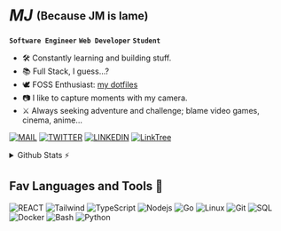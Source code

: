 # __*MJ*__ <sub><sup> (Because JM is lame)</sup></sub>

**`Software Engineer`** **`Web Developer`** **`Student`**

- 🛠️ Constantly learning and building stuff.
- 📚 Full Stack, I guess...?
- 🕊️ FOSS Enthusiast: [my dotfiles](https://github.com/jihedmastouri/dotfiles)
- 📷 I like to capture moments with my camera.
- ⚔️ Always seeking adventure and challenge; blame video games, cinema, anime...

[![MAIL](https://img.shields.io/badge/email-D14836?style=for-the-badge&logo=gmail&logoColor=white)](mailto:jihed.mastouri@esprit.tn)
[![TWITTER](https://img.shields.io/badge/Twitter-1DA1F2?style=for-the-badge&logo=twitter&logoColor=white)](https://twitter.com/jihed_mastouri)
[![LINKEDIN](https://img.shields.io/badge/linkedin-%230077B5.svg?&style=for-the-badge&logo=linkedin&logoColor=white)](https://www.linkedin.com/in/jihedmastouri/)
[![LinkTree](https://img.shields.io/badge/Linktree-1ce0b6?&style=for-the-badge&logo=Linktree&logoColor=white)](https://linktr.ee/jihedmastouri)


<details>
  <summary>Github Stats ⚡</summary>

  <a href="#">![Github stats](https://github-readme-stats.vercel.app/api?username=jihedmastouri&theme=blueberry&count_private=true&hide_border=true&line_height=20&show_icons=true)</a>
  <a href="#">![Top Langs](https://github-readme-stats.vercel.app/api/top-langs/?username=jihedmastouri&layout=compact&theme=blueberry&count_private=true&hide_border=true&hide=vim+script)</a>
</details>


## Fav Languages and Tools 🧰
![REACT](https://img.shields.io/badge/-React-05122A?style=for-the-badge&color=302d41&logo=react&logoColor=61dbfb)
![Tailwind](https://img.shields.io/badge/-Tailwind-05122A?style=for-the-badge&color=302d41&logo=tailwindcss&logoColor=06B6D4)
![TypeScript](https://img.shields.io/badge/-TypeScript-05122A?style=for-the-badge&color=302d41&logo=typescript&logoColor=007acc)
![Nodejs](https://img.shields.io/badge/-Node-05122A?style=for-the-badge&color=302d41&logo=node.js&logoColor=3c873a)
![Go](https://img.shields.io/badge/-Go-05122A?style=for-the-badge&color=302d41&logo=go&logoColor=00a7d0)
![Linux](https://img.shields.io/badge/-Linux-05122A?style=for-the-badge&color=302d41&logo=linux&logoColor=dfb914)
![Git](https://img.shields.io/badge/-Git-05122A?style=for-the-badge&color=302d41&logo=git)
![SQL](https://img.shields.io/badge/-SQL-05122A?style=for-the-badge&color=302d41&logo=postgresql&logoColor=0064a5)
![Docker](https://img.shields.io/badge/-Docker-05122A?style=for-the-badge&color=302d41&logo=docker)
![Bash](https://img.shields.io/badge/-Bash-05122A?style=for-the-badge&color=302d41&logo=gnu-bash&logoColor=4EAA25)
![Python](https://img.shields.io/badge/-Python-05122A?style=for-the-badge&color=302d41&logo=python)



